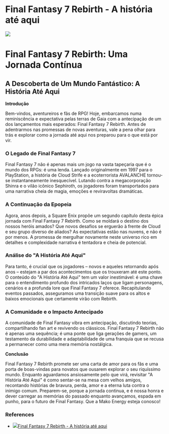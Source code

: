 # Final Fantasy 7 Rebirth - A história até aqui

![](https://oaidalleapiprodscus.blob.core.windows.net/private/org-gXPbBm0AsUo5a4CtQGiKlNGU/user-w6ZkVLVP9InJi6KkAr5kPeie/img-SCViKUw9Jl7cPSA4YY4L77ve.png?st=2023-11-19T22%3A58%3A11Z&se=2023-11-20T00%3A58%3A11Z&sp=r&sv=2021-08-06&sr=b&rscd=inline&rsct=image/png&skoid=6aaadede-4fb3-4698-a8f6-684d7786b067&sktid=a48cca56-e6da-484e-a814-9c849652bcb3&skt=2023-11-19T20%3A02%3A46Z&ske=2023-11-20T20%3A02%3A46Z&sks=b&skv=2021-08-06&sig=lN2Urfojz%2Bnc50gzSeuTnP7zL/8mOEeRTdytQTgMwok%3D)

# Final Fantasy 7 Rebirth: Uma Jornada Contínua

## A Descoberta de Um Mundo Fantástico: A História Até Aqui

**Introdução**

Bem-vindos, aventureiros e fãs de RPG! Hoje, embarcamos numa reminiscência e expectativa pelas terras de Gaia com a antecipação de um dos lançamentos mais esperados: Final Fantasy 7 Rebirth. Antes de adentrarmos nas promessas de novas aventuras, vale a pena olhar para trás e explorar como a jornada até aqui nos preparou para o que está por vir.

### O Legado de Final Fantasy 7

Final Fantasy 7 não é apenas mais um jogo na vasta tapeçaria que é o mundo dos RPGs: é uma lenda. Lançado originalmente em 1997 para o PlayStation, a história de Cloud Strife e a ecoterrorista AVALANCHE tornou-se instantaneamente inesquecível. Lutando contra a megacorporação Shinra e o vilão icônico Sephiroth, os jogadores foram transportados para uma narrativa cheia de magia, emoções e reviravoltas dramáticas.

### A Continuação da Epopeia

Agora, anos depois, a Square Enix propõe um segundo capítulo desta épica jornada com Final Fantasy 7 Rebirth. Como se moldará o destino dos nossos heróis amados? Que novos desafios se erguerão à frente de Cloud e seu grupo diverso de aliados? As expectativas estão nas nuvens, e não é por menos. A promessa de mergulhar novamente neste universo rico em detalhes e complexidade narrativa é tentadora e cheia de potencial.

### Análise do "A História Até Aqui"

Para tanto, é crucial que os jogadores – novos e aqueles retornando após anos – estejam a par dos acontecimentos que os trouxeram até este ponto. O conteúdo do "A História Até Aqui" tem um valor inestimável: é uma chave para o entendimento profundo dos intricados laços que ligam personagens, cenários e a profunda lore que Final Fantasy 7 oferece. Recapitulando eventos passados, asseguramos uma transição suave para os altos e baixos emocionais que certamente virão com Rebirth.

### A Comunidade e o Impacto Antecipado

A comunidade de Final Fantasy vibra em antecipação, discutindo teorias, compartilhando fan art e revivendo os clássicos. Final Fantasy 7 Rebirth não é apenas uma sequência; é uma ponte que liga gerações de gamers, um testamento da durabilidade e adaptabilidade de uma franquia que se recusa a permanecer como uma mera memória nostálgica.

**Conclusão**

Final Fantasy 7 Rebirth promete ser uma carta de amor para os fãs e uma porta de boas-vindas para novatos que ousarem explorar o seu riquíssimo mundo. Enquanto aguardamos ansiosamente pelo que virá, revisitar "A História Até Aqui" é como sentar-se na mesa com velhos amigos, recontando histórias de bravura, perda, amor e a eterna luta contra o inimigo comum. Preparem-se, porque a jornada continua, e é nossa honra e dever carregar as memórias do passado enquanto avançamos, espada em punho, para o futuro de Final Fantasy. Que a Mako Energy esteja conosco!

### References

* [![](https://sm.ign.com/t/ign_pt/video/f/final-fant/final-fantasy-7-rebirth-official-the-story-so-far-trailer_jen4.640.jpg)Final Fantasy 7 Rebirth - A história até aqui](https://pt.ign.com/final-fantasy-vii-remake/132719/video/final-fantasy-7-rebirth-a-historia-ate-aqui)